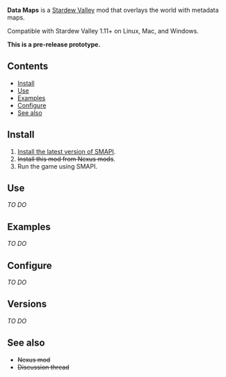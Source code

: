 **Data Maps** is a [Stardew Valley](http://stardewvalley.net/) mod that overlays the world with
metadata maps.

Compatible with Stardew Valley 1.11+ on Linux, Mac, and Windows.

**This is a pre-release prototype.**

## Contents
* [Install](#install)
* [Use](#use)
* [Examples](#examples)
* [Configure](#configure)
* [See also](#see-also)

## Install
1. [Install the latest version of SMAPI](https://github.com/Pathoschild/SMAPI/releases).
2. <s>Install this mod from Nexus mods</s>.
3. Run the game using SMAPI.

## Use
_TO DO_

## Examples
_TO DO_

## Configure
_TO DO_

## Versions
_TO DO_

## See also
* <s>Nexus mod</s>
* <s>Discussion thread</s>
